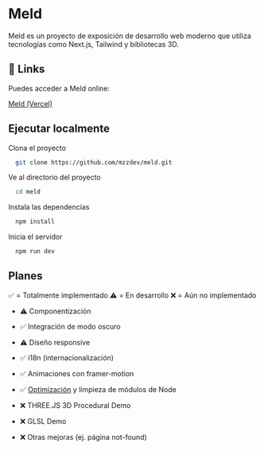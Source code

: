 # Meld

Meld es un proyecto de exposición de desarrollo web moderno que utiliza tecnologías como Next.js, Tailwind y bibliotecas 3D.


## 🔗 Links

Puedes acceder a Meld online:

[Meld (Vercel)](https://meld-mu.vercel.app/)


## Ejecutar localmente

Clona el proyecto

```bash
  git clone https://github.com/mzzdev/meld.git
```

Ve al directorio del proyecto

```bash
  cd meld
```

Instala las dependencias

```bash
  npm install
```

Inicia el servidor

```bash
  npm run dev
```

## Planes

✅ = Totalmente implementado
⚠️ = En desarrollo
❌ = Aún no implementado


- ⚠️ Componentización

- ✅ Integración de modo oscuro

- ⚠️ Diseño responsive

- ✅ i18n (internacionalización)

- ✅ Animaciones con framer-motion

- ✅ [Optimización](https://nextjs.org/docs/app/building-your-application/optimizing) y limpieza de módulos de Node

- ❌ THREE.JS 3D Procedural Demo

- ❌ GLSL Demo

- ❌ Otras mejoras (ej. página not-found)